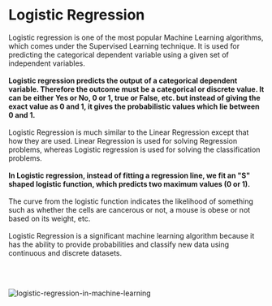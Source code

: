 # Logistic Regression


Logistic regression is one of the most popular Machine Learning algorithms, which comes under the Supervised Learning technique. It is used for predicting the categorical dependent variable using a given set of independent variables.<br>
<br>**Logistic regression predicts the output of a categorical dependent variable. Therefore the outcome must be a categorical or discrete value. It can be either Yes or No, 0 or 1, true or False, etc. but instead of giving the exact value as 0 and 1, it gives the probabilistic values which lie between 0 and 1.**<br>
<br>Logistic Regression is much similar to the Linear Regression except that how they are used. Linear Regression is used for solving Regression problems, whereas Logistic regression is used for solving the classification problems.<br>
<br>**In Logistic regression, instead of fitting a regression line, we fit an "S" shaped logistic function, which predicts two maximum values (0 or 1).<br>**
<br>The curve from the logistic function indicates the likelihood of something such as whether the cells are cancerous or not, a mouse is obese or not based on its weight, etc.<br>
<br>Logistic Regression is a significant machine learning algorithm because it has the ability to provide probabilities and classify new data using continuous and discrete datasets.<br>

<br><br>

![logistic-regression-in-machine-learning](https://github.com/bensonjose/Logistic-Regression-Explained/assets/90842204/134f8b64-baad-427a-80ca-b9a73ae4616a)
